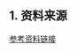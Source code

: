 ## 1. 资料来源

<div>
    <a href="https://github.com/JeffLi1993/springboot-learning-example">参考资料链接</a>
</div>

